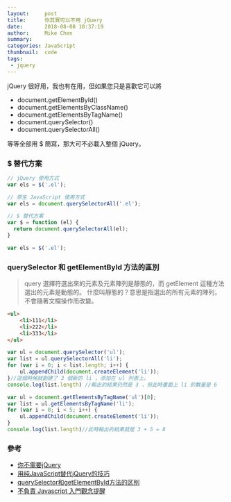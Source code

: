 ```yaml
---
layout:     post
title:      你其實可以不用 jQuery
date:       2018-08-08 10:37:19
author:     Mike Chen
summary:    
categories: JavaScript
thumbnail:  code
tags:
 - jquery
---
```


jQuery 很好用，我也有在用，但如果您只是喜歡它可以將
* document.getElementById()
* document.getElementsByClassName()
* document.getElementsByTagName()
* document.querySelector()
* document.querySelectorAll()

等等全部用 $ 簡寫，那大可不必載入整個 jQuery。

### $ 替代方案


```js
// jQuery 使用方式
var els = $('.el');

// 原生 JavaScript 使用方式
var els = document.querySelectorAll('.el');

// $ 替代方案
var $ = function (el) {
  return document.querySelectorAll(el);
}

var els = $('.el');
```


### querySelector 和 getElementById 方法的區別

> query 選擇符選出來的元素及元素陣列是靜態的，而 getElement 這種方法選出的元素是動態的。
> 什麼叫靜態的？意思是指選出的所有元素的陣列，不會隨著文檔操作而改變。

```html
<ul>
    <li>111</li>
    <li>222</li>
    <li>333</li>
</ul>
```

```js
var ul = document.querySelector('ul');
var list = ul.querySelectorAll('li');
for (var i = 0; i < list.length; i++) {
    ul.appendChild(document.createElement('li'));
}//這個時候就創建了 3 個新的 li ，添加在 ul 列表上。 
console.log(list.length) //輸出的結果仍然是 3 ，但此時畫面上 li 的數量是 6

var ul = document.getElementsByTagName('ul')[0];
var list = ul.getElementsByTagName('li');
for (var i = 0; i < 5; i++) {
    ul.appendChild(document.createElement('li'));
}
console.log(list.length)//此時輸出的結果就是 3 + 5 = 8

```


### 參考
* [你不需要jQuery](http://www.webhek.com/post/how-to-forget-about-jquery-and-start-using-native.html)
* [用纯JavaScript替代jQuery的技巧](http://www.webhek.com/post/you-do-not-need-jquery.html)
* [querySelector和getElementById方法的区别](http://www.imooc.com/article/13027?block_id=tuijian_wz)
* [不負責 Javascript 入門觀念提醒](https://www.youtube.com/watch?v=hCy-eHwjhXc)